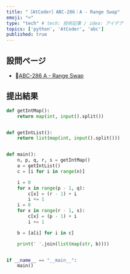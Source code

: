 ```yaml
---
title: "［AtCoder］ABC-286｜A - Range Swap"
emoji: "⌨️"
type: "tech" # tech: 技術記事 / idea: アイデア
topics: ['python', 'AtCoder', 'abc']
published: true
---
```


## 設問ページ

- 🔗[ABC-286 A - Range Swap](https://atcoder.jp/contests/abc286/tasks/abc286_a)

## 提出結果

```python
def getIntMap():
    return map(int, input().split())


def getIntList():
    return list(map(int, input().split()))


def main():
    n, p, q, r, s = getIntMap()
    a = getIntList()
    c = [i for i in range(n)]

    i = 0
    for x in range(p - 1, q):
        c[x] = (r - 1) + i
        i += 1
    i = 0
    for x in range(r - 1, s):
        c[x] = (p - 1) + i
        i += 1

    b = [a[i] for i in c]

    print(' '.join(list(map(str, b))))


if __name__ == "__main__":
    main()
```

